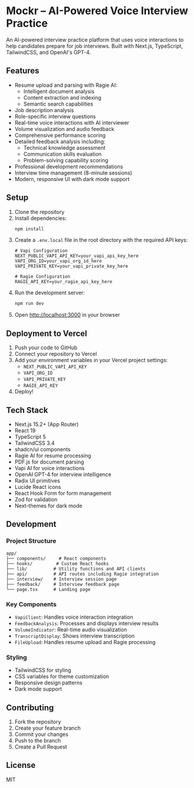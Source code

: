 # Mockr – AI-Powered Voice Interview Practice

An AI-powered interview practice platform that uses voice interactions to help candidates prepare for job interviews. Built with Next.js, TypeScript, TailwindCSS, and OpenAI's GPT-4.

## Features

- Resume upload and parsing with Ragie AI:
  - Intelligent document analysis
  - Content extraction and indexing
  - Semantic search capabilities
- Job description analysis
- Role-specific interview questions
- Real-time voice interactions with AI interviewer
- Volume visualization and audio feedback
- Comprehensive performance scoring
- Detailed feedback analysis including:
  - Technical knowledge assessment
  - Communication skills evaluation
  - Problem-solving capability scoring
- Professional development recommendations
- Interview time management (8-minute sessions)
- Modern, responsive UI with dark mode support

## Setup

1. Clone the repository
2. Install dependencies:
   ```bash
   npm install
   ```
3. Create a `.env.local` file in the root directory with the required API keys:
   ```
   # Vapi Configuration
   NEXT_PUBLIC_VAPI_API_KEY=your_vapi_api_key_here
   VAPI_ORG_ID=your_vapi_org_id_here
   VAPI_PRIVATE_KEY=your_vapi_private_key_here

   # Ragie Configuration
   RAGIE_API_KEY=your_ragie_api_key_here
   ```
4. Run the development server:
   ```bash
   npm run dev
   ```
5. Open [http://localhost:3000](http://localhost:3000) in your browser

## Deployment to Vercel

1. Push your code to GitHub
2. Connect your repository to Vercel
3. Add your environment variables in your Vercel project settings:
   - `NEXT_PUBLIC_VAPI_API_KEY`
   - `VAPI_ORG_ID`
   - `VAPI_PRIVATE_KEY`
   - `RAGIE_API_KEY`
4. Deploy!

## Tech Stack

- Next.js 15.2+ (App Router)
- React 19
- TypeScript 5
- TailwindCSS 3.4
- shadcn/ui components
- Ragie AI for resume processing
- PDF.js for document parsing
- Vapi AI for voice interactions
- OpenAI GPT-4 for interview intelligence
- Radix UI primitives
- Lucide React icons
- React Hook Form for form management
- Zod for validation
- Next-themes for dark mode

## Development

### Project Structure
```
app/
├── components/     # React components
├── hooks/         # Custom React hooks
├── lib/          # Utility functions and API clients
├── api/          # API routes including Ragie integration
├── interview/    # Interview session page
├── feedback/     # Interview feedback page
└── page.tsx      # Landing page
```

### Key Components
- `VapiClient`: Handles voice interaction integration
- `FeedbackAnalysis`: Processes and displays interview results
- `VolumeIndicator`: Real-time audio visualization
- `TranscriptDisplay`: Shows interview transcription
- `FileUpload`: Handles resume upload and Ragie processing

### Styling
- TailwindCSS for styling
- CSS variables for theme customization
- Responsive design patterns
- Dark mode support

## Contributing

1. Fork the repository
2. Create your feature branch
3. Commit your changes
4. Push to the branch
5. Create a Pull Request

## License

MIT 